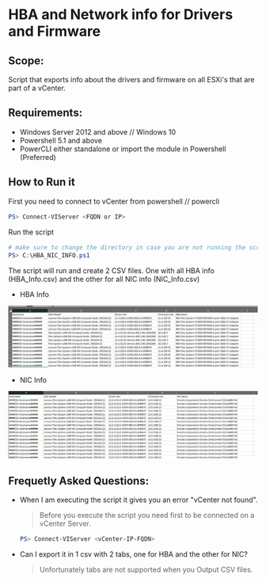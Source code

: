# HBA and Network info for Drivers and Firmware


## Scope:
Script that exports info about the drivers and firmware on all ESXi's that are part of a vCenter.

## Requirements:
* Windows Server 2012 and above // Windows 10
* Powershell 5.1 and above
* PowerCLI either standalone or import the module in Powershell (Preferred)

## How to Run it
 First you need to connect to vCenter from powershell // powercli
 ```powershell
 PS> Connect-VIServer <FQDN or IP> 
 ```
 
 Run the script
 ```powershell
 # make sure to change the directory in case you are not running the script from C:\
 PS> C:\HBA_NIC_INFO.ps1 
 ```
The script will run and create 2 CSV files. One with all HBA info (HBA_Info.csv) and the other for all NIC info (NIC_Info.csv)  

- HBA Info
  
![Alt text](/screenshots/hba.jpg?raw=true "Info about HBA firmware // driver version")
 

- NIC Info
 
![Alt text](/screenshots/nic.jpg?raw=true "Info about Nic firmware // driver version")


## Frequetly Asked Questions:
* When I am executing the script it gives you an error "vCenter not found".
   > Before you execute the script you need first to be connected on a vCenter Server.
   ```powershell
   PS> Connect-VIServer <vCenter-IP-FQDN>
   ```
   
* Can I export it in 1 csv with 2 tabs, one for HBA and the other for NIC?
  > Unfortunately tabs are not supported when you Output CSV files. 
  
